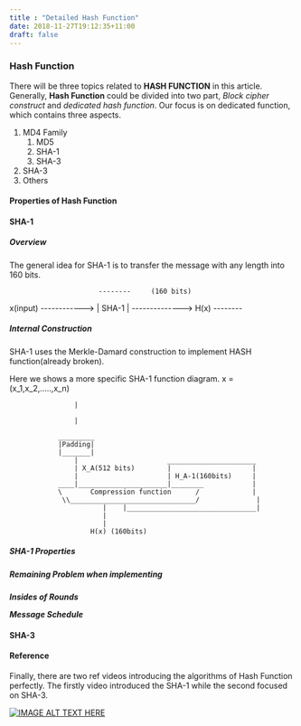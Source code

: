 ```yaml
---
title : "Detailed Hash Function"
date: 2018-11-27T19:12:35+11:00
draft: false
---
```

### Hash Function

There will be three topics related to **HASH FUNCTION** in this article. Generally, **Hash Function** could be divided into two part, *Block cipher construct* and *dedicated hash function*. Our focus is on dedicated function, which contains three aspects.

1. MD4 Family
    1. MD5
    2. SHA-1
    3. SHA-3
2. SHA-3
3. Others

#### Properties of Hash Function

#### SHA-1

##### Overview

The general idea for SHA-1 is to transfer the message with any length into 160 bits.

                          --------     (160 bits)
 x(input)  ------------> |  SHA-1 | --------------> H(x)
                          --------

##### Internal Construction

SHA-1 uses the Merkle-Damard construction to implement HASH function(already broken).

Here we shows a more specific SHA-1 function diagram. 
            x = (x_1,x_2,.....,x_n)

                    |

                    |
                    
                _________
                |Padding|
                |_______|
                    |                      ______________________
                    | X_A(512 bits)        |                    |
                    |                      | H_A-1(160bits)     |
                ____|______________________|________            |
                \       Compression function      /             |
                 \\_______________________________/              |
                           |    |________________________________|
                           |
                           |
                        H(x) (160bits)
##### SHA-1 Properties

##### Remaining Problem when implementing

***Insides of Rounds***

***Message Schedule***

#### SHA-3



#### Reference
Finally, there are two ref videos introducing the algorithms of Hash Function perfectly. The firstly video introduced the SHA-1 while the second focused on SHA-3.

[![IMAGE ALT TEXT HERE](http://img.youtube.com/vi/JIhZWgJA-9o/0.jpg)](http://www.youtube.com/watch?v=JIhZWgJA-9o)